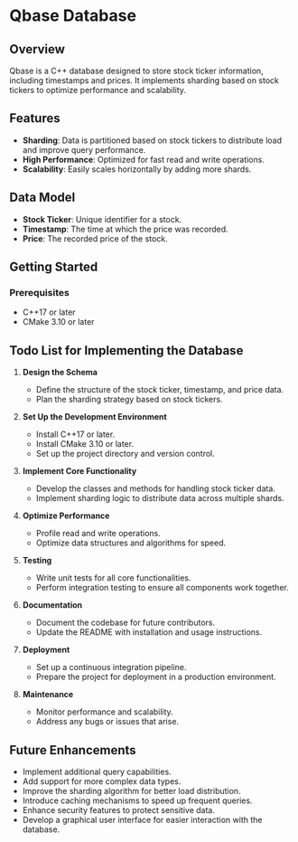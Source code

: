 # Qbase Database

## Overview
Qbase is a C++ database designed to store stock ticker information, including timestamps and prices. It implements sharding based on stock tickers to optimize performance and scalability.

## Features
- **Sharding**: Data is partitioned based on stock tickers to distribute load and improve query performance.
- **High Performance**: Optimized for fast read and write operations.
- **Scalability**: Easily scales horizontally by adding more shards.

## Data Model
- **Stock Ticker**: Unique identifier for a stock.
- **Timestamp**: The time at which the price was recorded.
- **Price**: The recorded price of the stock.

## Getting Started
### Prerequisites
- C++17 or later
- CMake 3.10 or later

<!-- ### Installation -->
<!-- 1. Clone the repository:
    ```sh
    git clone https://github.com/yourusername/qbase.git
    ```
2. Build the project:
    ```sh
    cd qbase
    mkdir build
    cd build
    cmake ..
    make
    ``` -->

<!-- ### Usage
1. Initialize the database:
    ```cpp
    Qbase db;
    db.init();
    ```
2. Insert data:
    ```cpp
    db.insert("AAPL", "2023-10-01T10:00:00Z", 150.25);
    ```
3. Query data:
    ```cpp
    auto price = db.query("AAPL", "2023-10-01T10:00:00Z");
    ```

## Contributing
Contributions are welcome! Please read the [contributing guidelines](CONTRIBUTING.md) first.

## License
This project is licensed under the MIT License. See the [LICENSE](LICENSE) file for details.

## Contact
For any questions or suggestions, please open an issue or contact the maintainer at your.email@example.com. -->
## Todo List for Implementing the Database

1. **Design the Schema**
    - Define the structure of the stock ticker, timestamp, and price data.
    - Plan the sharding strategy based on stock tickers.

2. **Set Up the Development Environment**
    - Install C++17 or later.
    - Install CMake 3.10 or later.
    - Set up the project directory and version control.

3. **Implement Core Functionality**
    - Develop the classes and methods for handling stock ticker data.
    - Implement sharding logic to distribute data across multiple shards.

4. **Optimize Performance**
    - Profile read and write operations.
    - Optimize data structures and algorithms for speed.

5. **Testing**
    - Write unit tests for all core functionalities.
    - Perform integration testing to ensure all components work together.

6. **Documentation**
    - Document the codebase for future contributors.
    - Update the README with installation and usage instructions.

7. **Deployment**
    - Set up a continuous integration pipeline.
    - Prepare the project for deployment in a production environment.

8. **Maintenance**
    - Monitor performance and scalability.
    - Address any bugs or issues that arise.

## Future Enhancements
- Implement additional query capabilities.
- Add support for more complex data types.
- Improve the sharding algorithm for better load distribution.
- Introduce caching mechanisms to speed up frequent queries.
- Enhance security features to protect sensitive data.
- Develop a graphical user interface for easier interaction with the database.